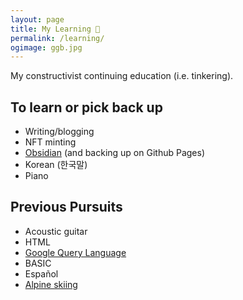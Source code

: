 ```yaml
---
layout: page
title: My Learning 🌱
permalink: /learning/
ogimage: ggb.jpg
---
```

My constructivist continuing education (i.e. tinkering).

## To learn or pick back up
- Writing/blogging
- NFT minting
- [Obsidian](https://obsidian.md/) (and backing up on Github Pages)
- Korean (한국말)
- Piano

## Previous Pursuits
- Acoustic guitar
- HTML
- [Google Query Language](https://cloud.google.com/datastore/docs/reference/gql_reference)
- BASIC
- Español
- [Alpine skiing](/skiing.html)